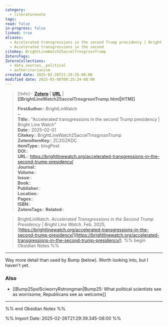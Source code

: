 ```yaml
---
category:
  - literaturenote
tags: 
read: false
in-progress: false
linked: true
aliases:
  - Accelerated transgressions in the second Trump presidency | Bright Line Watch
  - Accelerated transgressions in the second
citekey: BrightLineWatch25accelTrnsgrssnTrump
ZoteroTags: 
ZoteroCollections:
  - data_sources,_political
  - authoritarianism
created date: 2025-02-26T21:29:25-08:00
modified date: 2025-03-08T09:25:24-08:00
---
```


> [!info]- &nbsp;[**Zotero**](zotero://select/library/items/ZC2GZKDC)   | [**URL**](https://brightlinewatch.org/accelerated-transgressions-in-the-second-trump-presidency/) | **[[BrightLineWatch25accelTrnsgrssnTrump.html|HTM]]**
>
> 
> 
> **FirstAuthor**:: BrightLinWatch  
~    
> **Title**:: "Accelerated transgressions in the second Trump presidency | Bright Line Watch"  
> **Date**:: 2025-02-01  
> **Citekey**:: BrightLineWatch25accelTrnsgrssnTrump  
> **ZoteroItemKey**:: ZC2GZKDC  
> **itemType**:: blogPost  
> **DOI**::   
> **URL**:: https://brightlinewatch.org/accelerated-transgressions-in-the-second-trump-presidency/  
> **Journal**::   
> **Volume**::   
> **Issue**::   
> **Book**::   
> **Publisher**::   
> **Location**::    
> **Pages**::   
> **ISBN**::   
> **ZoteroTags**:: 
> **Related**:: 

> BrightLinWatch. _Accelerated Transgressions in the Second Trump Presidency | Bright Line Watch_. Feb. 2025, [https://brightlinewatch.org/accelerated-transgressions-in-the-second-trump-presidency/](https://brightlinewatch.org/accelerated-transgressions-in-the-second-trump-presidency/).
%% begin Obsidian Notes %%
___

Way more detail than used by Bump (below).  Worth looking into, but I haven't yet.

### Also
- [[Bump25polSciworryRstrongman|Bump25: What political scientists see as worrisome, Republicans see as welcome]] 

___
%% end Obsidian Notes %%


%% Import Date: 2025-02-26T21:29:39.345-08:00 %%
